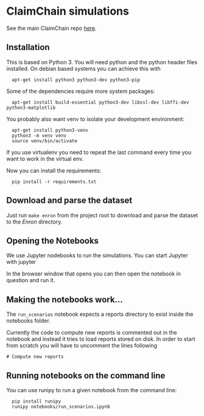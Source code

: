 # ClaimChain simulations

See the main ClaimChain repo [here](https://github.com/claimchain/claimchain-core).

## Installation

This is based on Python 3. You will need python and the python header
files installed. On debian based systems you can achieve this with
```
  apt-get install python3 python3-dev python3-pip
```

Some of the dependencies require more system packages:
```
  apt-get install build-essential python3-dev libssl-dev libffi-dev python3-matplotlib
```

You probably also want venv to isolate your development
environment:
```
  apt-get install python3-venv
  python3 -m venv venv
  source venv/bin/activate
```

If you use virtualenv you need to repeat the last command every time you
want to work in the virtual env.

Now you can install the requirements:
```
  pip install -r requirements.txt
```

## Download and parse the dataset

Just run ``make enron`` from the project root to download and parse the dataset to
the _Enron_ directory.

## Opening the Notebooks

We use Jupyter nodebooks to run the simulations. You can start Jupyter
with
  jupyter

In the browser window that opens you can then open the notebook in
question and run it.

## Making the notebooks work...

The `run_scenarios` notebook expects a reports directory to exist inside
the notebooks folder.

Currently the code to compute new reports is commented out in the
notebook and instead it tries to load reports stored on disk.
In order to start from scratch you will have to uncomment the lines
following
```
# Compute new reports
```

## Running notebooks on the command line

You can use runipy to run a given notebook from the command line:
```
  pip install runipy
  runipy notebooks/run_scenarios.ipynb
```
